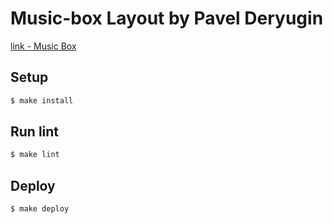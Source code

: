 # Music-box Layout by Pavel Deryugin

[link - Music Box](http://music-box-pd.surge.sh/)

## Setup

```sh
$ make install
```

## Run lint

```sh
$ make lint
```

## Deploy

```sh
$ make deploy
```
